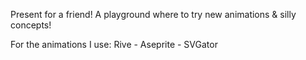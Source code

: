 Present for a friend! A playground where to try new animations & silly concepts!

For the animations I use: Rive - Aseprite - SVGator
